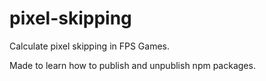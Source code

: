 # pixel-skipping

Calculate pixel skipping in FPS Games.

Made to learn how to publish and unpublish npm packages.

